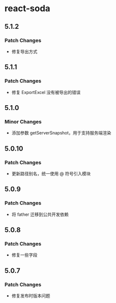 # react-soda

## 5.1.2

### Patch Changes

- 修复导出方式

## 5.1.1

### Patch Changes

- 修复 ExportExcel 没有被导出的错误

## 5.1.0

### Minor Changes

- 添加参数 getServerSnapshot，用于支持服务端渲染

## 5.0.10

### Patch Changes

- 更新路径别名，统一使用 @ 符号引入模块

## 5.0.9

### Patch Changes

- 将 father 迁移到公共开发依赖

## 5.0.8

### Patch Changes

- 修复一些字段

## 5.0.7

### Patch Changes

- 修复发布时版本问题
